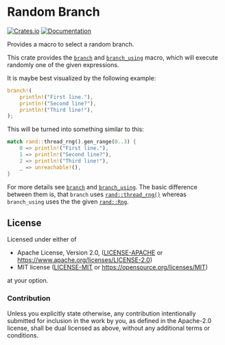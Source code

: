 Random Branch
=============

[![Crates.io](https://img.shields.io/crates/v/random-branch.svg)](https://crates.io/crates/random-branch)
[![Documentation](https://docs.rs/random-branch/badge.svg)](https://docs.rs/random-branch)


<!-- cargo-sync-readme start -->

Provides a macro to select a random branch.

This crate provides the [`branch`](https://docs.rs/random-branch/latest/random-branch/macro.branch.html) and
[`branch_using`](https://docs.rs/random-branch/latest/random-branch/macro.branch_using.html) macro, which will
execute randomly one of the given expressions.

It is maybe best visualized by the following example:

```rust
branch!(
    println!("First line."),
    println!("Second line?"),
    println!("Third line!"),
);
```

This will be turned into something similar to this:

```rust
match rand::thread_rng().gen_range(0..3) {
    0 => println!("First line."),
    1 => println!("Second line?"),
    2 => println!("Third line!"),
    _ => unreachable!(),
}
```

For more details see [`branch`](https://docs.rs/random-branch/latest/random-branch/macro.branch.html) and
[`branch_using`](https://docs.rs/random-branch/latest/random-branch/macro.branch_using.html). The basic difference between them is,
that `branch` uses [`rand::thread_rng()`](rand::thread_rng\(\)) whereas
`branch_using` uses the the given [`rand::Rng`](rand::Rng).


<!-- cargo-sync-readme end -->


## License

Licensed under either of

* Apache License, Version 2.0, ([LICENSE-APACHE](LICENSE-APACHE) or https://www.apache.org/licenses/LICENSE-2.0)
* MIT license ([LICENSE-MIT](LICENSE-MIT) or https://opensource.org/licenses/MIT)

at your option.

### Contribution

Unless you explicitly state otherwise, any contribution intentionally
submitted for inclusion in the work by you, as defined in the Apache-2.0
license, shall be dual licensed as above, without any additional terms or
conditions.